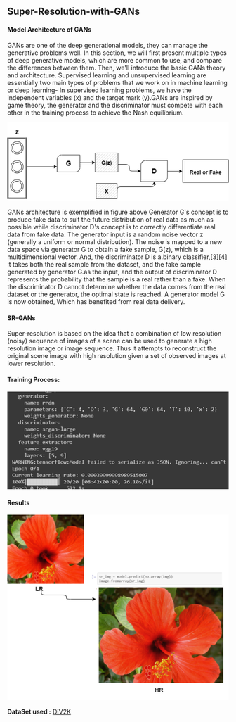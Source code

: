 ## Super-Resolution-with-GANs

#### Model Architecture of GANs

GANs are one of the deep generational models, they can
manage the generative problems well. In this section, we will
first present multiple types of deep generative models, which
are more common to use, and compare the differences
between them. Then, we'll introduce the basic GANs theory
and architecture. Supervised learning and unsupervised
learning are essentially two main types of problems that we
work on in machine learning or deep learning- In supervised
learning problems, we have the independent variables (x) and
the target mark (y).GANs are inspired by game theory, the generator and the
discriminator must compete with each other in the training
process to achieve the Nash equilibrium. 

![SCREENSHOT](Gan.png)

GANs architecture is exemplified in figure above Generator G's concept is to produce fake
data to suit the future distribution of real data as much as
possible while discriminator D's concept is to correctly
differentiate real data from fake data. The generator input is a
random noise vector z (generally a uniform or normal
distribution). The noise is mapped to a new data space via
generator G to obtain a fake sample, G(z), which is a multidimensional vector. And, the discriminator D is a.binary
classifier,[3][4] it takes both.the real sample from the dataset,
and the fake sample generated by generator G.as the input, and
the output of discriminator D represents the probability that the sample is a real rather than a fake. When the discriminator
D cannot determine whether the data comes from the real
dataset or the generator, the optimal state is reached. A
generator model G is now obtained, Which has benefited from
real data delivery.

#### SR-GANs

Super-resolution is based on the idea that a combination of
low resolution (noisy) sequence of images of a scene can be
used to generate a high resolution image or image sequence.
Thus it attempts to reconstruct the original scene image with
high resolution given a set of observed images at lower
resolution.

#### Training Process:

![SCREENSHOT](train.png)

#### Results

![SCREENSHOT](prediction.png)


**DataSet used :** [DIV2K](https://www.kaggle.com/joe1995/div2k-dataset)  
